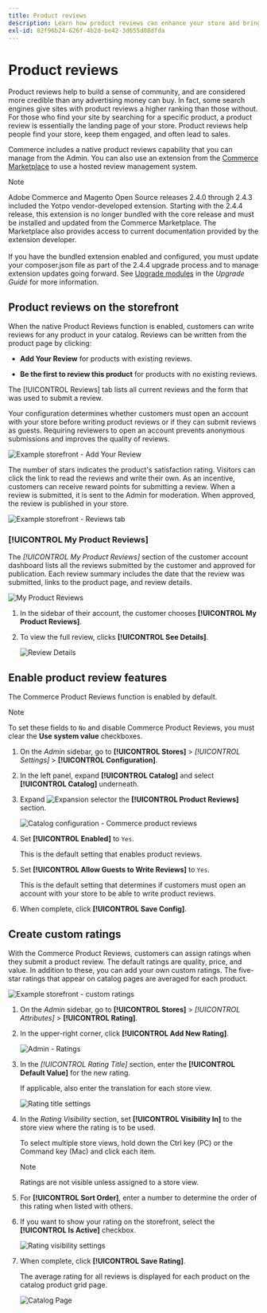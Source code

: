 ```yaml
---
title: Product reviews
description: Learn how product reviews can enhance your store and bring more credibility to your products.
exl-id: 82f96b24-626f-4b2d-be42-3d655d08dfda
---
```

# Product reviews

Product reviews help to build a sense of community, and are considered more credible than any advertising money can buy. In fact, some search engines give sites with product reviews a higher ranking than those without. For those who find your site by searching for a specific product, a product review is essentially the landing page of your store. Product reviews help people find your store, keep them engaged, and often lead to sales.

Commerce includes a native product reviews capability that you can manage from the Admin. You can also use an extension from the [Commerce Marketplace](../getting-started/commerce-marketplace.md) to use a hosted review management system.

>[!NOTE]
>
>Adobe Commerce and Magento Open Source releases 2.4.0 through 2.4.3 included the Yotpo vendor-developed extension. Starting with the 2.4.4 release, this extension is no longer bundled with the core release and must be installed and updated from the Commerce Marketplace. The Marketplace also provides access to current documentation provided by the extension developer.
><br><br>
>If you have the bundled extension enabled and configured, you must update your composer.json file as part of the 2.4.4 upgrade process and to manage extension updates going forward. See [Upgrade modules](https://experienceleague.adobe.com/docs/commerce-operations/upgrade-guide/modules/upgrade.html) in the _Upgrade Guide_ for more information.

## Product reviews on the storefront

When the native Product Reviews function is enabled, customers can write reviews for any product in your catalog. Reviews can be written from the product page by clicking:

- **Add Your Review** for products with existing reviews.

- **Be the first to review this product** for products with no existing reviews.

The [!UICONTROL Reviews] tab lists all current reviews and the form that was used to submit a review.

Your configuration determines whether customers must open an account with your store before writing product reviews or if they can submit reviews as guests. Requiring reviewers to open an account prevents anonymous submissions and improves the quality of reviews.

![Example storefront - Add Your Review](./assets/storefront-review-this-product.png)<!-- zoom -->

The number of stars indicates the product's satisfaction rating. Visitors can click the link to read the reviews and write their own. As an incentive, customers can receive reward points for submitting a review. When a review is submitted, it is sent to the Admin for moderation. When approved, the review is published in your store.

![Example storefront - Reviews tab](./assets/storefront-reviews-tab.png)<!-- zoom -->

### [!UICONTROL My Product Reviews]

The _[!UICONTROL My Product Reviews]_ section of the customer account dashboard lists all the reviews submitted by the customer and approved for publication. Each review summary includes the date that the review was submitted, links to the product page, and review details.

![My Product Reviews](./assets/account-dashboard-my-product-reviews.png)<!-- zoom -->

1. In the sidebar of their account, the customer chooses **[!UICONTROL My Product Reviews]**.

1. To view the full review, clicks **[!UICONTROL See Details]**.

   ![Review Details](./assets/account-dashboard-my-product-reviews-details.png)<!-- zoom -->

## Enable product review features

The Commerce Product Reviews function is enabled by default.

>[!NOTE]
>
>To set these fields to `No` and disable Commerce Product Reviews, you must clear the **Use system value** checkboxes.

1. On the _Admin_ sidebar, go to **[!UICONTROL Stores]** > _[!UICONTROL Settings]_ > **[!UICONTROL Configuration]**.

1. In the left panel, expand **[!UICONTROL Catalog]** and select **[!UICONTROL Catalog]** underneath.

1. Expand ![Expansion selector](../assets/icon-display-expand.png) the **[!UICONTROL Product Reviews]** section.

   ![Catalog configuration - Commerce product reviews](./assets/product-reviews-config.png)<!-- zoom -->

1. Set **[!UICONTROL Enabled]** to `Yes`.

   This is the default setting that enables product reviews.

1. Set **[!UICONTROL Allow Guests to Write Reviews]** to `Yes`.

   This is the default setting that determines if customers must open an account with your store to be able to write product reviews.

1. When complete, click **[!UICONTROL Save Config]**.

## Create custom ratings

With the Commerce Product Reviews, customers can assign ratings when they submit a product review. The default ratings are quality, price, and value. In addition to these, you can add your own custom ratings. The five-star ratings that appear on catalog pages are averaged for each product.

![Example storefront - custom ratings](./assets/attribute-custom-ratings-review.png)<!-- zoom -->

1. On the _Admin_ sidebar, go to **[!UICONTROL Stores]** > _[!UICONTROL Attributes]_ > **[!UICONTROL Rating]**.

1. In the upper-right corner, click **[!UICONTROL Add New Rating]**.

   ![Admin - Ratings](./assets/product-reviews-rating.png)<!-- zoom -->

1. In the _[!UICONTROL Rating Title]_ section, enter the **[!UICONTROL Default Value]** for the new rating.

   If applicable, also enter the translation for each store view.

   ![Rating title settings](./assets/product-rating-title.png)<!-- zoom -->

1. In the _Rating Visibility_ section, set **[!UICONTROL Visibility In]** to the store view where the rating is to be used.

   To select multiple store views, hold down the Ctrl key (PC) or the Command key (Mac) and click each item.

   >[!NOTE]
   >
   >Ratings are not visible unless assigned to a store view.

1. For **[!UICONTROL Sort Order]**, enter a number to determine the order of this rating when listed with others.

1. If you want to show your rating on the storefront, select the **[!UICONTROL Is Active]** checkbox.

   ![Rating visibility settings](./assets/product-rating-visibility.png)<!-- zoom -->

1. When complete, click **[!UICONTROL Save Rating]**.

   The average rating for all reviews is displayed for each product on the catalog product grid page.

   ![Catalog Page](./assets/catalog-rating-page.png)<!-- zoom -->
